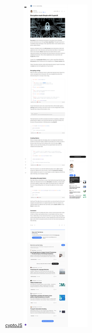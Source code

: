 [cyptoJS](https://levelup.gitconnected.com/encryption-made-simple-with-cryptojs-3628f5867d78)
![cyptoJS](../images/lib-cyptoJS.png)